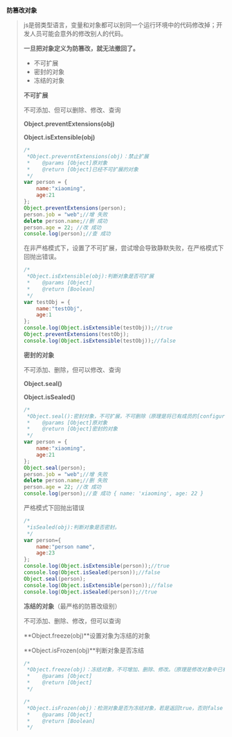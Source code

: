 **防篡改对象**

> js是弱类型语言，变量和对象都可以别同一个运行环境中的代码修改掉；开发人员可能会意外的修改别人的代码。
>
> **一旦把对象定义为防篡改，就无法撤回了。**
>
> - 不可扩展
> - 密封的对象
> - 冻结的对象
>
> **不可扩展**
>
> 不可添加、但可以删除、修改、查询
>
> **Object.preventExtensions(obj)**
>
> **Object.isExtensible(obj)**
>
> ```js
> /*
>  *Object.preverntExtensions(obj)：禁止扩展
>  *	@params [Object]原对象
>  *	@return [Object]已经不可扩展的对象
>  */
> var person = {
>     name:"xiaoming",
>     age:21
> };
> Object.preventExtensions(person);
> person.job = "web";//增 失败
> delete person.name;//删 成功
> person.age = 22; //改 成功
> console.log(person);//查 成功
> ```
>
> 在非严格模式下，设置了不可扩展，尝试增会导致静默失败，在严格模式下回抛出错误。
>
> ```js
> /*
>  *Object.isExtensible(obj):判断对象是否可扩展
>  *	@params [Object]
>  *	@return [Boolean]
>  */
> var testObj = {
>     name:"testObj",
>     age:1
> };
> console.log(Object.isExtensible(testObj));//true
> Object.preventExtensions(testObj);
> console.log(Object.isExtensible(testObj));//false
> ```
>
> **密封的对象**
>
> 不可添加、删除，但可以修改、查询
>
> **Object.seal()**
>
> **Object.isSealed()**
>
> ```js
> /*
>  *Object.seal():密封对象，不可扩展，不可删除（原理是将已有成员的[configurable]属性设置成false）
>  *	@params [Object]原对象
>  *	@return [Object]密封的对象
>  */
> var person = {
>     name:"xiaoming",
>     age:21
> };
> Object.seal(person);
> person.job = "web";//增 失败
> delete person.name;//删 失败
> person.age = 22; //改 成功
> console.log(person);//查 成功 { name: 'xiaoming', age: 22 }
> ```
>
> 严格模式下回抛出错误
>
> ```js
> /*
>  *isSealed(obj):判断对象是否密封。
>  */
> var person={
>     name:"person name",
>     age:23
> };
> console.log(Object.isExtensible(person));//true
> console.log(Object.isSealed(person));//false
> Object.seal(person);
> console.log(Object.isExtensible(person));//false
> console.log(Object.isSealed(person));//true
> ```
>
> **冻结的对象**（最严格的防篡改级别）
>
> 不可添加、删除、修改，但可以查询
>
> **Object.freeze(obj)**设置对象为冻结的对象
>
> **Object.isFrozen(obj)**判断对象是否冻结
>
> ```js
> /*
>  *Object.freeze(obj)：冻结对象，不可增加、删除、修改。（原理是修改对象中已有属性的特性[Writable]为false，[configurable]为false;但如果定义set函数，访问器属性任然是可写的）
>  *	@params [Object]
>  *	@return [Object]
>  */
> ```
>
> ```js
> /*
>  *Object.isFrozen(obj)：检测对象是否为冻结对象，若是返回true，否则false
>  *	@params [Object]
>  *	@return [Boolean]
>  */
> ```
>
> 




